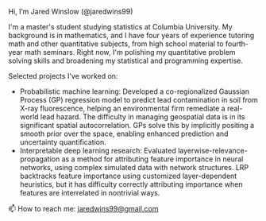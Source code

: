 Hi, I’m Jared Winslow (@jaredwins99)

I'm a master's student studying statistics at Columbia University. My background is in mathematics, and I have four years of experience tutoring math and other quantitative subjects, from high school material to fourth-year math seminars. Right now, I'm polishing my quantitative problem solving skills and broadening my statistical and programming expertise.

Selected projects I've worked on:
- Probabilistic machine learning: Developed a co-regionalized Gaussian Process (GP) regression model to predict lead contamination in soil from X-ray fluorescence, helping an environmental firm remediate a real-world lead hazard. The difficulty in managing geospatial data is in its significant spatial autocorrelation. GPs solve this by implicitly positing a smooth prior over the space, enabling enhanced prediction and uncertainty quantification.
- Interpretable deep learning research: Evaluated layerwise-relevance-propagation as a method for attributing feature importance in neural networks, using complex simulated data with network structures. LRP backtracks feature importance using customized layer-dependent heuristics, but it has difficulty correctly attributing importance when features are interrelated in nontrivial ways.


📫 How to reach me: jaredwins99@gmail.com

<!---
jaredwins99/jaredwins99 is a ✨ special ✨ repository because its `README.md` (this file) appears on your GitHub profile.
You can click the Preview link to take a look at your changes.
--->
